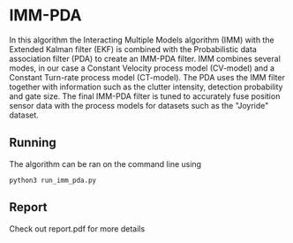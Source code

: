 # IMM-PDA
In this algorithm the Interacting Multiple Models algorithm (IMM) with the Extended Kalman filter (EKF) is combined with the Probabilistic data association filter (PDA) to create an IMM-PDA filter. IMM combines several modes, in our case a Constant Velocity process model (CV-model) and a Constant Turn-rate process model (CT-model). The PDA uses the IMM filter together with information such as the clutter intensity, detection probability and gate size. The final IMM-PDA filter is tuned to accurately fuse position sensor data with the process models for datasets such as the "Joyride" dataset.

## Running
The algorithm can be ran on the command line using
```
python3 run_imm_pda.py
```
## Report
Check out report.pdf for more details
